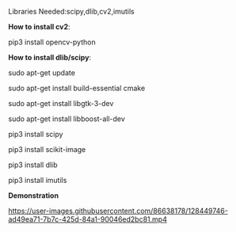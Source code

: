 Libraries Needed:scipy,dlib,cv2,imutils



**How to install cv2**:

pip3 install opencv-python




**How to install dlib/scipy**:

sudo apt-get update

sudo apt-get install build-essential cmake

sudo apt-get install libgtk-3-dev

sudo apt-get install libboost-all-dev

pip3 install scipy

pip3 install scikit-image

pip3 install dlib

pip3 install imutils




**Demonstration**


https://user-images.githubusercontent.com/86638178/128449746-ad49ea71-7b7c-425d-84a1-90046ed2bc81.mp4

